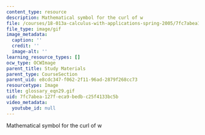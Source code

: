 ```yaml
---
content_type: resource
description: Mathematical symbol for the curl of w
file: /courses/18-013a-calculus-with-applications-spring-2005/7fc7abea127feca9bedbc25f4133bc5b_glossary_eqn29.gif
file_type: image/gif
image_metadata:
  caption: ''
  credit: ''
  image-alt: ''
learning_resource_types: []
ocw_type: OCWImage
parent_title: Study Materials
parent_type: CourseSection
parent_uid: e8cdc347-f062-2f11-96ad-2879f268cc73
resourcetype: Image
title: glossary_eqn29.gif
uid: 7fc7abea-127f-eca9-bedb-c25f4133bc5b
video_metadata:
  youtube_id: null
---
```

Mathematical symbol for the curl of w

